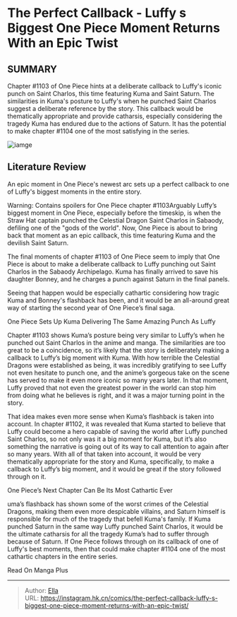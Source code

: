 # The Perfect Callback - Luffy s Biggest One Piece Moment Returns With an Epic Twist


## SUMMARY 



  Chapter #1103 of One Piece hints at a deliberate callback to Luffy&#39;s iconic punch on Saint Charlos, this time featuring Kuma and Saint Saturn.   The similarities in Kuma&#39;s posture to Luffy&#39;s when he punched Saint Charlos suggest a deliberate reference by the story.   This callback would be thematically appropriate and provide catharsis, especially considering the tragedy Kuma has endured due to the actions of Saturn. It has the potential to make chapter #1104 one of the most satisfying in the series.  

![iamge](https://static1.srcdn.com/wordpress/wp-content/uploads/2024/01/luffy-kuma-and-saint-charlos.jpg)

## Literature Review

An epic moment in One Piece&#39;s newest arc sets up a perfect callback to one of Luffy&#39;s biggest moments in the entire story.




Warning: Contains spoilers for One Piece chapter #1103Arguably Luffy’s biggest moment in One Piece, especially before the timeskip, is when the Straw Hat captain punched the Celestial Dragon Saint Charlos in Sabaody, defiling one of the &#34;gods of the world&#34;. Now, One Piece is about to bring back that moment as an epic callback, this time featuring Kuma and the devilish Saint Saturn.




The final moments of chapter #1103 of One Piece seem to imply that One Piece is about to make a deliberate callback to Luffy punching out Saint Charlos in the Sabaody Archipelago. Kuma has finally arrived to save his daughter Bonney, and he charges a punch against Saturn in the final panels.

          

Seeing that happen would be especially cathartic considering how tragic Kuma and Bonney&#39;s flashback has been, and it would be an all-around great way of starting the second year of One Piece’s final saga.


 One Piece Sets Up Kuma Delivering The Same Amazing Punch As Luffy 
          

Chapter #1103 shows Kuma’s posture being very similar to Luffy’s when he punched out Saint Charlos in the anime and manga. The similarities are too great to be a coincidence, so it’s likely that the story is deliberately making a callback to Luffy’s big moment with Kuma. With how terrible the Celestial Dragons were established as being, it was incredibly gratifying to see Luffy not even hesitate to punch one, and the anime’s gorgeous take on the scene has served to make it even more iconic so many years later. In that moment, Luffy proved that not even the greatest power in the world can stop him from doing what he believes is right, and it was a major turning point in the story.




That idea makes even more sense when Kuma’s flashback is taken into account. In chapter #1102, it was revealed that Kuma started to believe that Luffy could become a hero capable of saving the world after Luffy punched Saint Charlos, so not only was it a big moment for Kuma, but it’s also something the narrative is going out of its way to call attention to again after so many years. With all of that taken into account, it would be very thematically appropriate for the story and Kuma, specifically, to make a callback to Luffy’s big moment, and it would be great if the story followed through on it.



 One Piece’s Next Chapter Can Be Its Most Cathartic Ever 
          

uma’s flashback has shown some of the worst crimes of the Celestial Dragons, making them even more despicable villains, and Saturn himself is responsible for much of the tragedy that befell Kuma&#39;s family. If Kuma punched Saturn in the same way Luffy punched Saint Charlos, it would be the ultimate catharsis for all the tragedy Kuma’s had to suffer through because of Saturn. If One Piece follows through on its callback of one of Luffy&#39;s best moments, then that could make chapter #1104 one of the most cathartic chapters in the entire series.




Read On Manga Plus



---

> Author: [Ella](https://instagram.hk.cn/)  
> URL: https://instagram.hk.cn/comics/the-perfect-callback-luffy-s-biggest-one-piece-moment-returns-with-an-epic-twist/  

